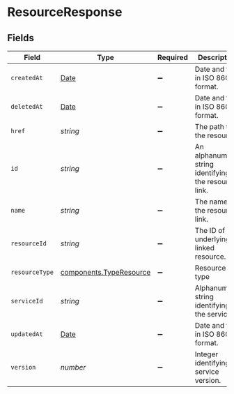 # ResourceResponse


## Fields

| Field                                                                                         | Type                                                                                          | Required                                                                                      | Description                                                                                   | Example                                                                                       |
| --------------------------------------------------------------------------------------------- | --------------------------------------------------------------------------------------------- | --------------------------------------------------------------------------------------------- | --------------------------------------------------------------------------------------------- | --------------------------------------------------------------------------------------------- |
| `createdAt`                                                                                   | [Date](https://developer.mozilla.org/en-US/docs/Web/JavaScript/Reference/Global_Objects/Date) | :heavy_minus_sign:                                                                            | Date and time in ISO 8601 format.                                                             | 2020-04-09 18:14:30 +0000 UTC                                                                 |
| `deletedAt`                                                                                   | [Date](https://developer.mozilla.org/en-US/docs/Web/JavaScript/Reference/Global_Objects/Date) | :heavy_minus_sign:                                                                            | Date and time in ISO 8601 format.                                                             | 2020-04-09 18:14:30 +0000 UTC                                                                 |
| `href`                                                                                        | *string*                                                                                      | :heavy_minus_sign:                                                                            | The path to the resource.                                                                     | /resources/stores/object/3vjTN8v1O7nOAY7aNDGOL                                                |
| `id`                                                                                          | *string*                                                                                      | :heavy_minus_sign:                                                                            | An alphanumeric string identifying the resource link.                                         | 7Lsb7Y76rChV9hSrv3KgFl                                                                        |
| `name`                                                                                        | *string*                                                                                      | :heavy_minus_sign:                                                                            | The name of the resource link.                                                                | test-resource                                                                                 |
| `resourceId`                                                                                  | *string*                                                                                      | :heavy_minus_sign:                                                                            | The ID of the underlying linked resource.                                                     | 3vjTN8v1O7nOAY7aNDGOL                                                                         |
| `resourceType`                                                                                | [components.TypeResource](../../../sdk/models/components/typeresource.md)                     | :heavy_minus_sign:                                                                            | Resource type                                                                                 |                                                                                               |
| `serviceId`                                                                                   | *string*                                                                                      | :heavy_minus_sign:                                                                            | Alphanumeric string identifying the service.                                                  | SU1Z0isxPaozGVKXdv0eY                                                                         |
| `updatedAt`                                                                                   | [Date](https://developer.mozilla.org/en-US/docs/Web/JavaScript/Reference/Global_Objects/Date) | :heavy_minus_sign:                                                                            | Date and time in ISO 8601 format.                                                             | 2020-04-09 18:14:30 +0000 UTC                                                                 |
| `version`                                                                                     | *number*                                                                                      | :heavy_minus_sign:                                                                            | Integer identifying a service version.                                                        | 1                                                                                             |